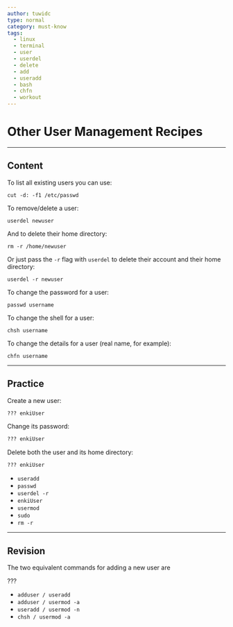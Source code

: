 ```yaml
---
author: tuwidc
type: normal
category: must-know
tags:
  - linux
  - terminal
  - user
  - userdel
  - delete
  - add
  - useradd
  - bash
  - chfn
  - workout
---
```


# Other User Management Recipes


---

## Content

To list all existing users you can use:

```plain-text
cut -d: -f1 /etc/passwd
```

To remove/delete a user:

```plain-text
userdel newuser
```

And to delete their home directory:

```plain-text
rm -r /home/newuser
```

Or just pass the `-r` flag with `userdel` to delete their account and their home directory:

```plain-text
userdel -r newuser
```

To change the password for a user:

```plain-text
passwd username
```

To change the shell for a user:

```plain-text
chsh username
```

To change the details for a user (real name, for example):

```plain-text
chfn username
```


---

## Practice

Create a new user:

```bash
??? enkiUser
```

Change its password:

```bash
??? enkiUser
```

Delete both the user and its home directory:

```bash
??? enkiUser
```

- `useradd`
- `passwd`
- `userdel -r`
- `enkiUser`
- `usermod`
- `sudo`
- `rm -r`


---

## Revision

The two equivalent commands for adding a new user are

???

- `adduser / useradd`
- `adduser / usermod -a`
- `useradd / usermod -n`
- `chsh / usermod -a`
